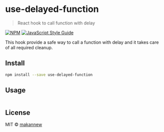 # use-delayed-function

> React hook to call function with delay

[![NPM](https://img.shields.io/npm/v/use-delayed-function.svg)](https://www.npmjs.com/package/use-delayed-function) [![JavaScript Style Guide](https://img.shields.io/badge/code_style-standard-brightgreen.svg)](https://standardjs.com)

This hook provide a safe way to call a function with delay and it takes care of all required cleanup. 

## Install

```bash
npm install --save use-delayed-function
```

## Usage

```jsx

```

## License

MIT © [makannew](https://github.com/makannew)
